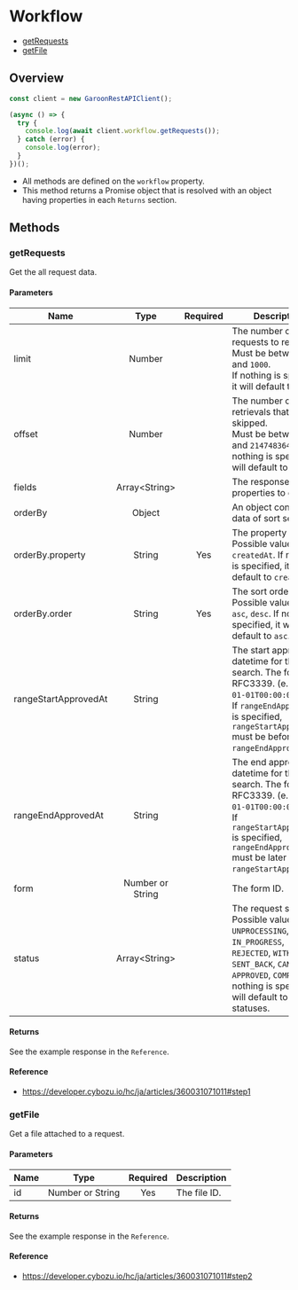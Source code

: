 # Workflow

- [getRequests](#getrequests)
- [getFile](#getfile)

## Overview

```ts
const client = new GaroonRestAPIClient();

(async () => {
  try {
    console.log(await client.workflow.getRequests());
  } catch (error) {
    console.log(error);
  }
})();
```

- All methods are defined on the `workflow` property.
- This method returns a Promise object that is resolved with an object having properties in each `Returns` section.

## Methods

### getRequests

Get the all request data.

#### Parameters

| Name                 |       Type       | Required | Description                                                                                                                                                                                                   |
| -------------------- | :--------------: | :------: | ------------------------------------------------------------------------------------------------------------------------------------------------------------------------------------------------------------- |
| limit                |      Number      |          | The number of requests to retrieve.<br />Must be between `1` and `1000`.<br />If nothing is specified, it will default to `100`.                                                                              |
| offset               |      Number      |          | The number of retrievals that will be skipped.<br />Must be between `0` and `2147483647`. If nothing is specified, it will default to `0`.                                                                    |
| fields               | Array\<String\>  |          | The response properties to get.                                                                                                                                                                               |
| orderBy              |      Object      |          | An object containing data of sort settings.                                                                                                                                                                   |
| orderBy.property     |      String      |   Yes    | The property name. Possible values are: `createdAt`. If nothing is specified, it will default to `createdAt`.                                                                                                 |
| orderBy.order        |      String      |   Yes    | The sort order. Possible values are: `asc`, `desc`. If nothing is specified, it will default to `asc`.                                                                                                        |
| rangeStartApprovedAt |      String      |          | The start approved datetime for the search. The format is RFC3339. (e.g. `2020-01-01T00:00:00Z`)<br />If `rangeEndApprovedAt` is specified, `rangeStartApprovedAt` must be before the `rangeEndApprovedAt`.   |
| rangeEndApprovedAt   |      String      |          | The end approved datetime for the search. The format is RFC3339. (e.g. `2020-01-01T00:00:00Z`)<br />If `rangeStartApprovedAt` is specified, `rangeEndApprovedAt` must be later than `rangeStartApprovedAt`.   |
| form                 | Number or String |          | The form ID.                                                                                                                                                                                                  |
| status               | Array\<String\>  |          | The request status. Possible values are: `UNPROCESSING`, `IN_PROGRESS`, `REJECTED`, `WITHDRAWN`, `SENT_BACK`, `CANCELLED`, `APPROVED`, `COMPLETED`. If nothing is specified, it will default to all statuses. |

#### Returns

See the example response in the `Reference`.

#### Reference

- https://developer.cybozu.io/hc/ja/articles/360031071011#step1

### getFile

Get a file attached to a request.

#### Parameters

| Name |       Type       | Required | Description  |
| ---- | :--------------: | :------: | ------------ |
| id   | Number or String |   Yes    | The file ID. |

#### Returns

See the example response in the `Reference`.

#### Reference

- https://developer.cybozu.io/hc/ja/articles/360031071011#step2
